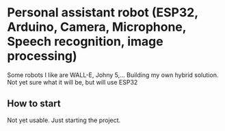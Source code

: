 # Personal assistant robot (ESP32, Arduino, Camera, Microphone, Speech recognition, image processing) #

Some robots I like are WALL-E, Johny 5,... Building my own hybrid solution. Not yet sure what it will be, but will use ESP32

## How to start ##

Not yet usable. Just starting the project.
